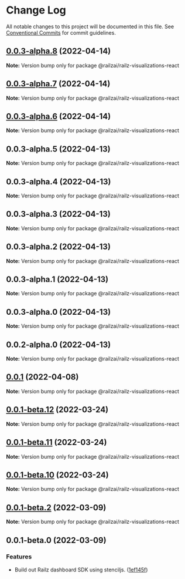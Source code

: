 # Change Log

All notable changes to this project will be documented in this file.
See [Conventional Commits](https://conventionalcommits.org) for commit guidelines.

## [0.0.3-alpha.8](https://github.com/railz-ai/railz-visualizations/compare/@railzai/railz-visualizations-react@0.0.3-alpha.7...@railzai/railz-visualizations-react@0.0.3-alpha.8) (2022-04-14)

**Note:** Version bump only for package @railzai/railz-visualizations-react





## [0.0.3-alpha.7](https://github.com/railz-ai/railz-visualizations/compare/@railzai/railz-visualizations-react@0.0.3-alpha.6...@railzai/railz-visualizations-react@0.0.3-alpha.7) (2022-04-14)

**Note:** Version bump only for package @railzai/railz-visualizations-react





## [0.0.3-alpha.6](https://github.com/railz-ai/railz-visualizations/compare/@railzai/railz-visualizations-react@0.0.3-alpha.5...@railzai/railz-visualizations-react@0.0.3-alpha.6) (2022-04-14)

**Note:** Version bump only for package @railzai/railz-visualizations-react





## 0.0.3-alpha.5 (2022-04-13)

**Note:** Version bump only for package @railzai/railz-visualizations-react





## 0.0.3-alpha.4 (2022-04-13)

**Note:** Version bump only for package @railzai/railz-visualizations-react





## 0.0.3-alpha.3 (2022-04-13)

**Note:** Version bump only for package @railzai/railz-visualizations-react





## 0.0.3-alpha.2 (2022-04-13)

**Note:** Version bump only for package @railzai/railz-visualizations-react





## 0.0.3-alpha.1 (2022-04-13)

**Note:** Version bump only for package @railzai/railz-visualizations-react





## 0.0.3-alpha.0 (2022-04-13)

**Note:** Version bump only for package @railzai/railz-visualizations-react





## 0.0.2-alpha.0 (2022-04-13)

**Note:** Version bump only for package @railzai/railz-visualizations-react





## [0.0.1](https://github.com/railz-ai/railz-visualizations/compare/@railzai/railz-visualizations-react@0.0.1-beta.8...@railzai/railz-visualizations-react@0.0.1) (2022-04-08)

**Note:** Version bump only for package @railzai/railz-visualizations-react

## [0.0.1-beta.12](https://github.com/railz-ai/railz-visualizations/compare/@railzai/railz-visualizations-react@0.0.1-beta.11...@railzai/railz-visualizations-react@0.0.1-beta.12) (2022-03-24)

**Note:** Version bump only for package @railzai/railz-visualizations-react

## [0.0.1-beta.11](https://github.com/railz-ai/railz-visualizations/compare/@railzai/railz-visualizations-react@0.0.1-beta.10...@railzai/railz-visualizations-react@0.0.1-beta.11) (2022-03-24)

**Note:** Version bump only for package @railzai/railz-visualizations-react

## [0.0.1-beta.10](https://github.com/railz-ai/railz-visualizations/compare/@railzai/railz-visualizations-react@0.0.1-beta.8...@railzai/railz-visualizations-react@0.0.1-beta.10) (2022-03-24)

**Note:** Version bump only for package @railzai/railz-visualizations-react

## [0.0.1-beta.2](https://github.com/railz-ai/railz-visualizations/compare/@railzai/railz-visualizations-react@0.0.1-beta.0...@railzai/railz-visualizations-react@0.0.1-beta.2) (2022-03-09)

**Note:** Version bump only for package @railzai/railz-visualizations-react

## 0.0.1-beta.0 (2022-03-09)

### Features

- Build out Railz dashboard SDK using stenciljs. ([1ef145f](https://github.com/railz-ai/railz-visualizations/commit/1ef145f0e66cb1b6308fa784ebd1ec8c0f3423bf))
